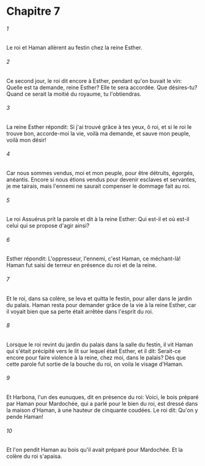 # Chapitre 7

###### 1
Le roi et Haman allèrent au festin chez la reine Esther.
###### 2
Ce second jour, le roi dit encore à Esther, pendant qu'on buvait le vin: Quelle est ta demande, reine Esther? Elle te sera accordée. Que désires-tu? Quand ce serait la moitié du royaume, tu l'obtiendras.
###### 3
La reine Esther répondit: Si j'ai trouvé grâce à tes yeux, ô roi, et si le roi le trouve bon, accorde-moi la vie, voilà ma demande, et sauve mon peuple, voilà mon désir!
###### 4
Car nous sommes vendus, moi et mon peuple, pour être détruits, égorgés, anéantis. Encore si nous étions vendus pour devenir esclaves et servantes, je me tairais, mais l'ennemi ne saurait compenser le dommage fait au roi.
###### 5
Le roi Assuérus prit la parole et dit à la reine Esther: Qui est-il et où est-il celui qui se propose d'agir ainsi?
###### 6
Esther répondit: L'oppresseur, l'ennemi, c'est Haman, ce méchant-là! Haman fut saisi de terreur en présence du roi et de la reine.
###### 7
Et le roi, dans sa colère, se leva et quitta le festin, pour aller dans le jardin du palais. Haman resta pour demander grâce de la vie à la reine Esther, car il voyait bien que sa perte était arrêtée dans l'esprit du roi.
###### 8
Lorsque le roi revint du jardin du palais dans la salle du festin, il vit Haman qui s'était précipité vers le lit sur lequel était Esther, et il dit: Serait-ce encore pour faire violence à la reine, chez moi, dans le palais? Dès que cette parole fut sortie de la bouche du roi, on voila le visage d'Haman.
###### 9
Et Harbona, l'un des eunuques, dit en présence du roi: Voici, le bois préparé par Haman pour Mardochée, qui a parlé pour le bien du roi, est dressé dans la maison d'Haman, à une hauteur de cinquante coudées. Le roi dit: Qu'on y pende Haman!
###### 10
Et l'on pendit Haman au bois qu'il avait préparé pour Mardochée. Et la colère du roi s'apaisa.
